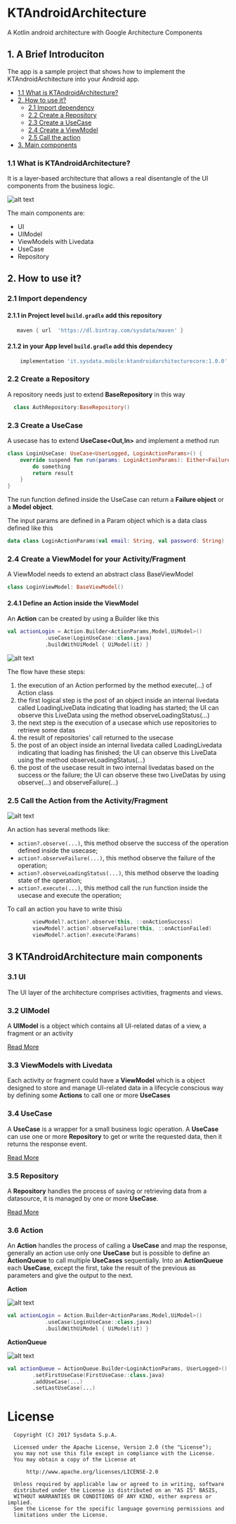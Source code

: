 # KTAndroidArchitecture
A Kotlin android architecture with Google Architecture Components
## 1. A Brief Introduciton
The app is a sample project that shows how to implement the KTAndroidArchitecture into your Android app.

* [1.1 What is KTAndroidArchitecture?](#what-is-ktandroidarchitecture)
* [2. How to use it?](#how-to-use-it)
   * [2.1 Import dependency](#import-dependency)
   * [2.2 Create a Repository](#create-a-repository)
   * [2.3 Create a UseCase](#create-a-usecase)
   * [2.4 Create a ViewModel](#create-a-viewmodel)
   * [2.5 Call the action](#call-the-action)
* [3. Main components](#main-components)

### 1.1 What is KTAndroidArchitecture?
It is a layer-based architecture that allows a real disentangle of the UI components from the business logic. 

![alt text](https://cdn-images-1.medium.com/max/800/1*I9WPcnpGNuI4CjxxrkP0-g.png "Simple Architecture Diagram")

The main components are:

* UI
* UIModel
* ViewModels with Livedata
* UseCase
* Repository

## 2. How to use it?

### 2.1 Import dependency

#### 2.1.1 in **Project level `build.gradle`** add this repository
```gradle
   maven { url  'https://dl.bintray.com/sysdata/maven' }
```
#### 2.1.2 in your **App level `build.gradle`** add this dependecy
```gradle
    implementation 'it.sysdata.mobile:ktandroidarchitecturecore:1.0.0'
```

### 2.2 Create a Repository
A repository needs just to extend **BaseRepository** in this way 
```kotlin
  class AuthRepository:BaseRepository() 
```

### 2.3 Create a UseCase
A usecase has to extend **UseCase<Out,In>** and implement a method run
```kotlin
class LoginUseCase: UseCase<UserLogged, LoginActionParams>() {
    override suspend fun run(params: LoginActionParams): Either<Failure, UserLogged> {
        do something
        return result
    }
}
```
The run function defined inside the UseCase can return a **Failure object** or a **Model object**.

The input params are defined in a Param object which is a data class defined like this
```kotlin
data class LoginActionParams(val email: String, val password: String) : ActionParams()
```

### 2.4 Create a ViewModel for your Activity/Fragment

A ViewModel needs to extend an abstract class BaseViewModel 
```kotlin
class LoginViewModel: BaseViewModel()
```

#### 2.4.1 Define an Action inside the ViewModel

An **Action** can be created by using a Builder like this
```kotlin
val actionLogin = Action.Builder<ActionParams,Model,UiModel>()
            .useCase(LoginUseCase::class.java)
            .buildWithUiModel { UiModel(it) }
```

![alt text](https://github.com/SysdataSpA/KTAndroidArchitecture/blob/develop/ActionFlowDiagram.png)

The flow have these steps:
1. the execution of an Action performed by the method execute(...) of Action class
2. the first logical step is the post of an object inside an internal livedata called LoadingLiveData indicating that loading has started; the UI can observe this LiveData using the method observeLoadingStatus(...)
3. the next step is the execution of a usecase which use repositories to retrieve some datas
4. the result of repositories' call returned to the usecase
5. the post of an object inside an internal livedata called LoadingLivedata indicating that loading has finished; the UI can observe this LiveData using the method observeLoadingStatus(...)
6. the post of the usecase result in two internal livedatas based on the success or the failure; the UI can observe these two LiveDatas by using observe(...) and observeFailure(...)

### 2.5 Call the Action from the Activity/Fragment

![alt text](https://github.com/SysdataSpA/KTAndroidArchitecture/blob/develop/UI_to_VM.png)

An action has several methods like:
- ``` action?.observe(...) ```, this method observe the success of the operation defined inside the usecase;
- ``` action?.observeFailure(...) ```, this method observe the failure of the operation; 
- ``` action?.observeLoadingStatus(...) ```, this method observe the loading state of the operation; 
- ``` action?.execute(...) ```, this method call the run function inside the usecase and execute the operation;

To call an action you have to write thisù
```kotlin
        viewModel?.action?.observe(this, ::onActionSuccess)
        viewModel?.action?.observeFailure(this, ::onActionFailed)
        viewModel?.action?.execute(Params)
```

## 3 KTAndroidArchitecture main components

### 3.1 UI

The UI layer of the architecture comprises activities, fragments and views. 

### 3.2 UIModel

A **UIModel** is a object which contains all UI-related datas of a view, a fragment or an activity

[Read More](UiModel.md)

### 3.3 ViewModels with Livedata

Each activity or fragment could have a **ViewModel** which is a object designed to store and manage UI-related data in a lifecycle conscious way by defining some **Actions** to call one or more **UseCases**

### 3.4 UseCase
A **UseCase** is a wrapper for a small business logic operation. A **UseCase** can use one or more **Repository** to get or write the requested data, then it returns the response event.

[Read More](UseCase.md)

### 3.5 Repository
A **Repository** handles the process of saving or retrieving data from a datasource, it is managed by one or more **UseCase**.

[Read More](Repository.md)

### 3.6 Action
An **Action** handles the process of calling a **UseCase** and map the response, generally an action use only one **UseCase** but is possible to define an **ActionQueue** to call multiple **UseCases** sequentially.
Into an **ActionQueue** each **UseCase**, except the first, take the result of the previous as parameters and give the output to the next.

**Action**

![alt text](https://github.com/SysdataSpA/KTAndroidArchitecture/blob/develop/actionSingleUseCase.png "Action")

```kotlin
val actionLogin = Action.Builder<ActionParams,Model,UiModel>()
            .useCase(LoginUseCase::class.java)
            .buildWithUiModel { UiModel(it) }
```

**ActionQueue**

![alt text](https://github.com/SysdataSpA/KTAndroidArchitecture/blob/develop/actionQueue.png "ActionQueue")

```kotlin
val actionQueue = ActionQueue.Builder<LoginActionParams, UserLogged>()
        .setFirstUseCase(FirstUseCase::class.java)
        .addUseCase(...)
        .setLastUseCase(...)
```

# License

      Copyright (C) 2017 Sysdata S.p.A.

      Licensed under the Apache License, Version 2.0 (the "License");
      you may not use this file except in compliance with the License.
      You may obtain a copy of the License at

          http://www.apache.org/licenses/LICENSE-2.0

      Unless required by applicable law or agreed to in writing, software
      distributed under the License is distributed on an "AS IS" BASIS,
      WITHOUT WARRANTIES OR CONDITIONS OF ANY KIND, either express or implied.
      See the License for the specific language governing permissions and
      limitations under the License.
 
